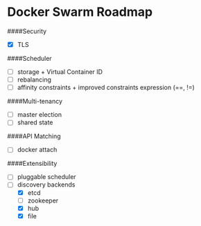 Docker Swarm Roadmap
=====================

####Security
* [x] TLS

####Scheduler
* [ ] storage + Virtual Container ID
* [ ] rebalancing
* [ ] affinity constraints + improved constraints expression (==, !=)

####Multi-tenancy
* [ ] master election
* [ ] shared state

####API Matching
* [ ] docker attach

####Extensibility
* [ ] pluggable scheduler
* [ ] discovery backends
  * [x]    etcd
  * [ ]    zookeeper
  * [x]    hub 
  * [x]    file